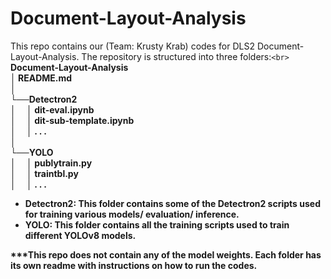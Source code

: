 # Document-Layout-Analysis

This repo contains our (Team: Krusty Krab) codes for DLS2 Document-Layout-Analysis. The repository is structured into three folders:`<br>`
<br>
<b>Document-Layout-Analysis <b><br>
│   README.md   <br>
│<br>
└──Detectron2 <br>
│    &emsp;│   dit-eval.ipynb <br>
│    &emsp;│   dit-sub-template.ipynb <br>
│    &emsp;│   . . .<br>
│    <br>
└──YOLO <br>
│    &emsp;│   publytrain.py <br>
│    &emsp;│   traintbl.py <br>
│    &emsp;│   . . .


* **Detectron2:** This folder contains some of the Detectron2 scripts used for training various models/ evaluation/ inference.
* **YOLO:** This folder contains all the training scripts used to train different YOLOv8 models.

***This repo does not contain any of the model weights. Each folder has its own readme with instructions on how to run the codes.

